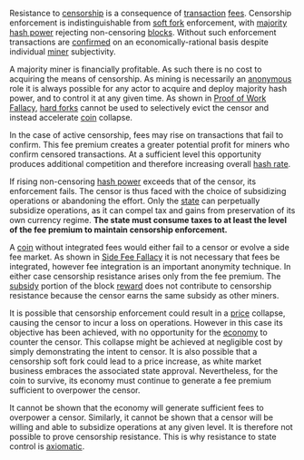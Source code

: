 Resistance to [censorship](Glossary#censorship) is a consequence of [transaction](Glossary#transaction) [fees](Glossary#fee). Censorship enforcement is indistinguishable from [soft fork](Glossary#soft-fork) enforcement, with [majority hash power](Glossary#majority-hash-power) rejecting non-censoring [blocks](Glossary#block). Without such enforcement transactions are [confirmed](Glossary#confirmation) on an economically-rational basis despite individual [miner](Glossary#miner) subjectivity.

A majority miner is financially profitable. As such there is no cost to acquiring the means of censorship. As mining is necessarily an [anonymous](Risk-Sharing-Principle) role it is always possible for any actor to acquire and deploy majority hash power, and to control it at any given time. As shown in [Proof of Work Fallacy](Proof-of-Work-Fallacy), [hard forks](Glossary#hard-fork) cannot be used to selectively evict the censor and instead accelerate [coin](Glossary#coin) collapse.

In the case of active censorship, fees may rise on transactions that fail to confirm. This fee premium creates a greater potential profit for miners who confirm censored transactions. At a sufficient level this opportunity produces additional competition and therefore increasing overall [hash rate](Glossary#hash-rate).

If rising non-censoring [hash power](Glossary#hash-power) exceeds that of the censor, its enforcement fails. The censor is thus faced with the choice of subsidizing operations or abandoning the effort. Only the [state](Glossary#state) can perpetually subsidize operations, as it can compel tax and gains from preservation of its own currency regime. **The state must consume taxes to at least the level of the fee premium to maintain censorship enforcement.**

A [coin](Glossary#coin) without integrated fees would either fail to a censor or evolve a side fee market. As shown in [Side Fee Fallacy](Side-Fee-Fallacy) it is not necessary that fees be integrated, however fee integration is an important anonymity technique. In either case censorship resistance arises only from the fee premium. The [subsidy](Glossary#subsidy) portion of the block [reward](Glossary#reward) does not contribute to censorship resistance because the censor earns the same subsidy as other miners.

It is possible that censorship enforcement could result in a [price](Glossary#price) collapse, causing the censor to incur a loss on operations. However in this case its objective has been achieved, with no opportunity for the [economy](Glossary#economy) to counter the censor. This collapse might be achieved at negligible cost by simply demonstrating the intent to censor. It is also possible that a censorship soft fork could lead to a price increase, as white market business embraces the associated state approval. Nevertheless, for the coin to survive, its economy must continue to generate a fee premium sufficient to overpower the censor.

It cannot be shown that the economy will generate sufficient fees to overpower a censor. Similarly, it cannot be shown that a censor will be willing and able to subsidize operations at any given level. It is therefore not possible to prove censorship resistance. This is why resistance to state control is [axiomatic](Axiom-of-Resistance).